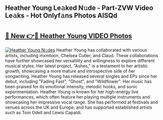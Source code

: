 ## Heather Young Le𝚊ked N𝚞de - Part-ZVW Video Le𝚊ks - Hot Onlyf𝚊ns Photos AlSQd

# <h2><a href="http://ab79654.deff.icu/?id=Heather+Young">🔗 New 👉🔴 Heather Young VIDEO Photos</a></h2>

[![Heather Young N𝚞des](https://i.imgur.com/rIISA9y.gif)](http://ab79654.deff.icu/?id=Heather+Young)
Heather Young has collaborated with various artists, including mxmtoon, Chelsea Cutler, and Claud. These collaborations have further showcased her versatility and willingness to explore different musical styles. Her latest project, "Ashes," is a testament to her artistic growth, showcasing a more mature and introspective side of her songwriting. Heather Young has released several singles and EPs since her debut, including "Fading Fast", "Ghost", and "Wildflower". Her music has been praised for its emotional intensity, melodic hooks, and sonic experimentation. Heather Young is known for her high-energy live performances, which often feature her playing multiple instruments and showcasing her impressive vocal range. She has performed at festivals and venues across the UK and Europe, and has supported established artists such as Tom Odell and Lewis Capaldi.
